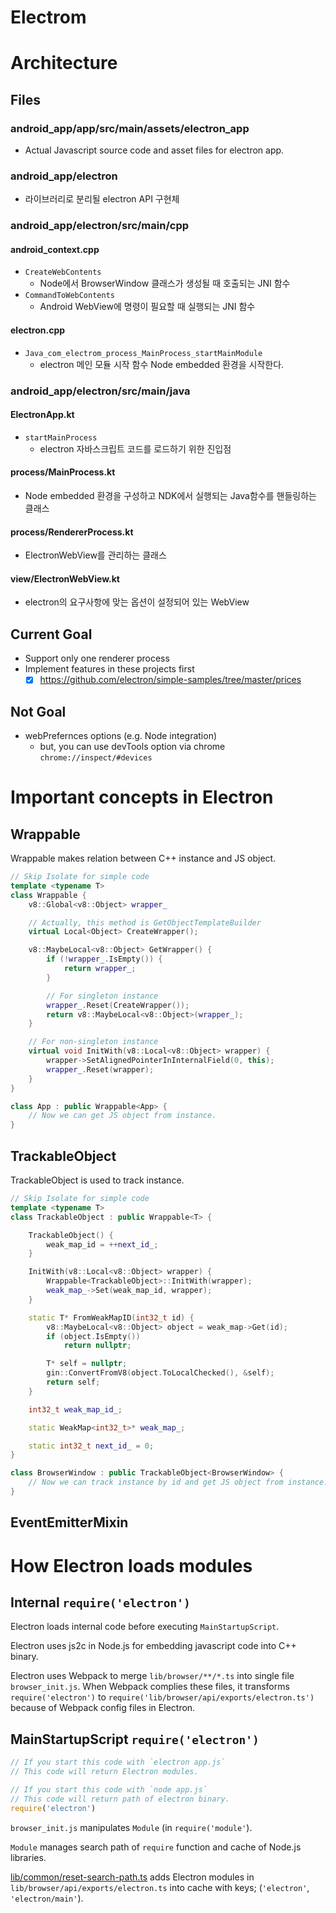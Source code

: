 # Electrom
# Architecture
## Files

### android_app/app/src/main/assets/electron_app
- Actual Javascript source code and asset files for electron app.

### android_app/electron
- 라이브러리로 분리될 electron API 구현체

### android_app/electron/src/main/cpp
#### android_context.cpp
- `CreateWebContents`
    - Node에서 BrowserWindow 클래스가 생성될 때 호출되는 JNI 함수
- `CommandToWebContents`
    - Android WebView에 명령이 필요할 때 실행되는 JNI 함수

#### electron.cpp
- `Java_com_electrom_process_MainProcess_startMainModule`
    - electron 메인 모듈 시작 함수 Node embedded 환경을 시작한다.

### android_app/electron/src/main/java
#### ElectronApp.kt
- `startMainProcess`
    - electron 자바스크립트 코드를 로드하기 위한 진입점

#### process/MainProcess.kt
- Node embedded 환경을 구성하고 NDK에서 실행되는 Java함수를 핸들링하는 클래스

#### process/RendererProcess.kt
- ElectronWebView를 관리하는 클래스

#### view/ElectronWebView.kt
- electron의 요구사항에 맞는 옵션이 설정되어 있는 WebView

## Current Goal
- Support only one renderer process
- Implement features in these projects first
    - [x] https://github.com/electron/simple-samples/tree/master/prices

## Not Goal
- webPrefernces options (e.g. Node integration)
    - but, you can use devTools option via chrome `chrome://inspect/#devices`


# Important concepts in Electron
## Wrappable
Wrappable makes relation between C++ instance and JS object.

```cpp
// Skip Isolate for simple code
template <typename T>
class Wrappable {
    v8::Global<v8::Object> wrapper_

    // Actually, this method is GetObjectTemplateBuilder
    virtual Local<Object> CreateWrapper();

    v8::MaybeLocal<v8::Object> GetWrapper() {
        if (!wrapper_.IsEmpty()) {
            return wrapper_;
        }

        // For singleton instance
        wrapper_.Reset(CreateWrapper());
        return v8::MaybeLocal<v8::Object>(wrapper_);
    }

    // For non-singleton instance
    virtual void InitWith(v8::Local<v8::Object> wrapper) {
        wrapper->SetAlignedPointerInInternalField(0, this);
        wrapper_.Reset(wrapper);
    }
}

class App : public Wrappable<App> {
    // Now we can get JS object from instance.
}
```

## TrackableObject
TrackableObject is used to track instance.

```cpp
// Skip Isolate for simple code
template <typename T>
class TrackableObject : public Wrappable<T> {

    TrackableObject() {
        weak_map_id = ++next_id_;
    }

    InitWith(v8::Local<v8::Object> wrapper) {
        Wrappable<TrackableObject>::InitWith(wrapper);
        weak_map_->Set(weak_map_id, wrapper);
    }

    static T* FromWeakMapID(int32_t id) {
        v8::MaybeLocal<v8::Object> object = weak_map->Get(id);
        if (object.IsEmpty())
            return nullptr;

        T* self = nullptr;
        gin::ConvertFromV8(object.ToLocalChecked(), &self);
        return self;
    }

    int32_t weak_map_id_;

    static WeakMap<int32_t>* weak_map_;

    static int32_t next_id_ = 0;
}

class BrowserWindow : public TrackableObject<BrowserWindow> {
    // Now we can track instance by id and get JS object from instance.
}
```

## EventEmitterMixin

# How Electron loads modules
## Internal `require('electron')`
Electron loads internal code before executing `MainStartupScript`.

Electron uses js2c in Node.js for embedding javascript code into C++ binary.

Electron uses Webpack to merge `lib/browser/**/*.ts` into single file `browser_init.js`. 
When Webpack complies these files, it transforms `require('electron')` 
to `require('lib/browser/api/exports/electron.ts')` because of Webpack config files in Electron.


## MainStartupScript `require('electron')`
```js
// If you start this code with `electron app.js`
// This code will return Electron modules.

// If you start this code with `node app.js`
// This code will return path of electron binary.
require('electron')
```

`browser_init.js` manipulates `Module` (in `require('module'`).

`Module` manages search path of `require` function and cache of Node.js libraries.

[lib/common/reset-search-path.ts](https://github.com/electron/electron/blob/main/lib/common/reset-search-paths.ts) adds Electron modules in `lib/browser/api/exports/electron.ts` into cache with keys; (`'electron'`, `'electron/main'`).

